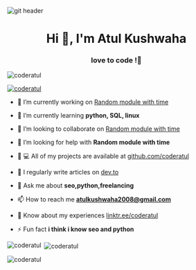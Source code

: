 ![git header](https://user-images.githubusercontent.com/72141859/148687622-94605ec7-d997-4818-b3a5-9cab9d3750b3.png)
<h1 align="center">Hi 👋, I'm Atul Kushwaha</h1>
<h3 align="center">love to code !🌼</h3>
<p align="left"> <img src="https://komarev.com/ghpvc/?username=coderatul&label=Profile%20views&color=0e75b6&style=flat"alt="coderatul"/></p>
<p align="left"> <a href="https://github.com/ryo-ma/github-profile-trophy"><img src="https://github-profile-trophy.vercel.app/?username=coderatul"alt="coderatul" /></a> </p>

- 🔭 I’m currently working on [Random module with time](https://github.com/coderatul/random-num-using-time)
- 🌱 I’m currently learning **python, SQL, linux**

- 👯 I’m looking to collaborate on [Random module with time](https://github.com/coderatul/random-num-using-time)

- 🤝 I’m looking for help with **Random module with time**

- 👨 ‍💻 All of my projects are available at [github.com/coderatul](https://github.com/coderatul)
- 📝 I regularly write articles on [dev.to](https://dev.to/coderatul)
- 💬 Ask me about **seo,python,freelancing**
- 📫 How to reach me **atulkushwaha2008@gmail.com**
- 📄 Know about my experiences [linktr.ee/coderatul](https://linktr.ee/coderatul)
- ⚡ Fun fact **i think i know seo and python**
<p><img align="left" src="https://github-readme-stats.vercel.app/api/top-langs?username=coderatul&show_icons=true&locale=en&layout=compact" alt="coderatul"/></p>
<p>&nbsp;<img align="center" src="https://github-readme-stats.vercel.app/api?username=coderatul&show_icons=true&locale=en"alt="coderatul"/></p>
<p><img align="center" src="https://github-readme-streak-stats.herokuapp.com/?user=coderatul&" alt="coderatul"/></p

